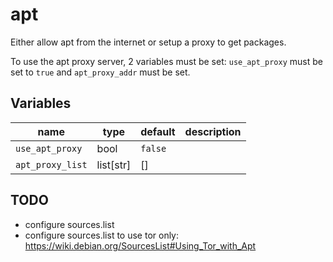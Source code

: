 # apt

Either allow apt from the internet or setup a proxy to get packages.

To use the apt proxy server, 2 variables must be set: `use_apt_proxy` must be set to `true` and `apt_proxy_addr` must be set.

## Variables

| name             | type      | default | description |
| ---------------- | --------- | ------- | ----------- |
| `use_apt_proxy`  | bool      | `false` |             |
| `apt_proxy_list` | list[str] | []      |             |

## TODO

-   configure sources.list
-   configure sources.list to use tor only: https://wiki.debian.org/SourcesList#Using_Tor_with_Apt

